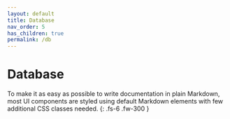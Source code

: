 ```yaml
---
layout: default
title: Database
nav_order: 5
has_children: true
permalink: /db
---
```


# Database

To make it as easy as possible to write documentation in plain Markdown, most UI components are styled using default Markdown elements with few additional CSS classes needed.
{: .fs-6 .fw-300 }
